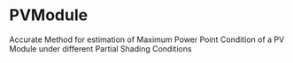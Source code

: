 # PVModule
Accurate Method for estimation of Maximum Power Point Condition of a PV Module under different Partial Shading Conditions
